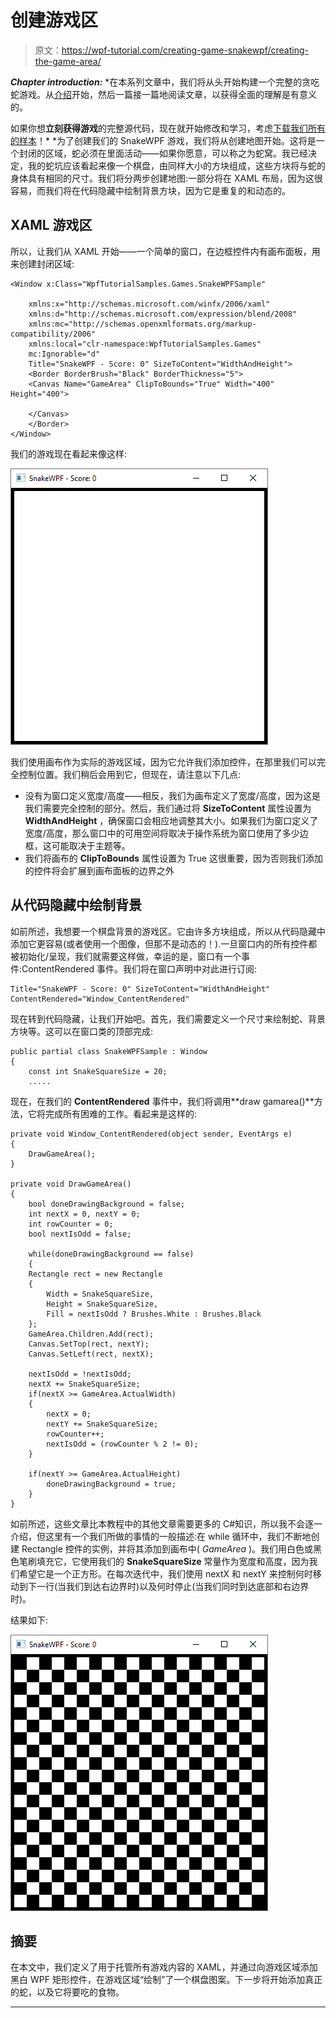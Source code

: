 # 创建游戏区

> 原文：<https://wpf-tutorial.com/creating-game-snakewpf/creating-the-game-area/>

***Chapter introduction:*** *在本系列文章中，我们将从头开始构建一个完整的贪吃蛇游戏。从[介绍](https://www.wpf-tutorial.com/creating-game-snakewpf/introduction/)开始，然后一篇接一篇地阅读文章，以获得全面的理解是有意义的。

如果你想**立刻获得游戏**的完整源代码，现在就开始修改和学习，考虑[下载我们所有的样本](https://www.wpf-tutorial.com/download-wpf-tutorial-pdf-with-sample-code/)！*  *为了创建我们的 SnakeWPF 游戏，我们将从创建地图开始。这将是一个封闭的区域，蛇必须在里面活动——如果你愿意，可以称之为蛇窝。我已经决定，我的蛇坑应该看起来像一个棋盘，由同样大小的方块组成，这些方块将与蛇的身体具有相同的尺寸。我们将分两步创建地图:一部分将在 XAML 布局，因为这很容易，而我们将在代码隐藏中绘制背景方块，因为它是重复的和动态的。

## XAML 游戏区

所以，让我们从 XAML 开始——一个简单的窗口，在边框控件内有画布面板，用来创建封闭区域:

```
<Window x:Class="WpfTutorialSamples.Games.SnakeWPFSample"  

    xmlns:x="http://schemas.microsoft.com/winfx/2006/xaml"  
    xmlns:d="http://schemas.microsoft.com/expression/blend/2008"  
    xmlns:mc="http://schemas.openxmlformats.org/markup-compatibility/2006"  
    xmlns:local="clr-namespace:WpfTutorialSamples.Games"  
    mc:Ignorable="d"  
    Title="SnakeWPF - Score: 0" SizeToContent="WidthAndHeight">  
    <Border BorderBrush="Black" BorderThickness="5">  
    <Canvas Name="GameArea" ClipToBounds="True" Width="400" Height="400">  

    </Canvas>  
    </Border>  
</Window>
```

我们的游戏现在看起来像这样:

![](img/032a996cc5d357fab7da862cc2a4c426.png "The first take on the snake game area") <input type="hidden" name="IL_IN_ARTICLE">

我们使用画布作为实际的游戏区域，因为它允许我们添加控件，在那里我们可以完全控制位置。我们稍后会用到它，但现在，请注意以下几点:

*   没有为窗口定义宽度/高度——相反，我们为画布定义了宽度/高度，因为这是我们需要完全控制的部分。然后，我们通过将 **SizeToContent** 属性设置为 **WidthAndHeight** ，确保窗口会相应地调整其大小。如果我们为窗口定义了宽度/高度，那么窗口中的可用空间将取决于操作系统为窗口使用了多少边框，这可能取决于主题等。
*   我们将画布的 **ClipToBounds** 属性设置为 True 这很重要，因为否则我们添加的控件将会扩展到画布面板的边界之外

## 从代码隐藏中绘制背景

如前所述，我想要一个棋盘背景的游戏区。它由许多方块组成，所以从代码隐藏中添加它更容易(或者使用一个图像，但那不是动态的！).一旦窗口内的所有控件都被初始化/呈现，我们就需要这样做，幸运的是，窗口有一个事件:ContentRendered 事件。我们将在窗口声明中对此进行订阅:

```
Title="SnakeWPF - Score: 0" SizeToContent="WidthAndHeight" ContentRendered="Window_ContentRendered"
```

现在转到代码隐藏，让我们开始吧。首先，我们需要定义一个尺寸来绘制蛇、背景方块等。这可以在窗口类的顶部完成:

```
public partial class SnakeWPFSample : Window
{
    const int SnakeSquareSize = 20;
    .....
```

现在，在我们的 **ContentRendered** 事件中，我们将调用**draw gamarea()**方法，它将完成所有困难的工作。看起来是这样的:

```
private void Window_ContentRendered(object sender, EventArgs e)  
{  
    DrawGameArea();  
}  

private void DrawGameArea()  
{  
    bool doneDrawingBackground = false;  
    int nextX = 0, nextY = 0;  
    int rowCounter = 0;  
    bool nextIsOdd = false;  

    while(doneDrawingBackground == false)  
    {  
    Rectangle rect = new Rectangle  
    {  
        Width = SnakeSquareSize,  
        Height = SnakeSquareSize,  
        Fill = nextIsOdd ? Brushes.White : Brushes.Black  
    };          
    GameArea.Children.Add(rect);  
    Canvas.SetTop(rect, nextY);  
    Canvas.SetLeft(rect, nextX);  

    nextIsOdd = !nextIsOdd;  
    nextX += SnakeSquareSize;  
    if(nextX >= GameArea.ActualWidth)  
    {  
        nextX = 0;  
        nextY += SnakeSquareSize;  
        rowCounter++;  
        nextIsOdd = (rowCounter % 2 != 0);  
    }  

    if(nextY >= GameArea.ActualHeight)  
        doneDrawingBackground = true;  
    }  
}
```

如前所述，这些文章比本教程中的其他文章需要更多的 C#知识，所以我不会逐一介绍，但这里有一个我们所做的事情的一般描述:在 while 循环中，我们不断地创建 Rectangle 控件的实例，并将其添加到画布中( *GameArea* )。我们用白色或黑色笔刷填充它，它使用我们的 **SnakeSquareSize** 常量作为宽度和高度，因为我们希望它是一个正方形。在每次迭代中，我们使用 nextX 和 nextY 来控制何时移动到下一行(当我们到达右边界时)以及何时停止(当我们同时到达底部和右边界时)。

结果如下:

![](img/95a183d17534ae2f436d1e30b2fd3ce5.png "The Snake game area with a checkerboard background")

## 摘要

在本文中，我们定义了用于托管所有游戏内容的 XAML，并通过向游戏区域添加黑白 WPF 矩形控件，在游戏区域“绘制”了一个棋盘图案。下一步将开始添加真正的蛇，以及它将要吃的食物。

* * **